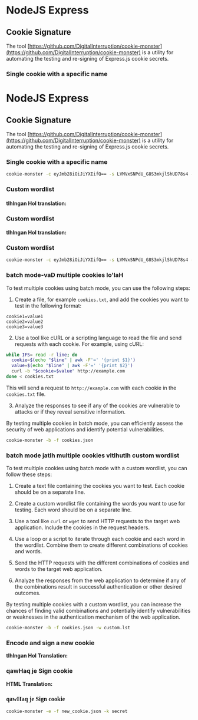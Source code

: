 # NodeJS Express

## Cookie Signature

The tool [https://github.com/DigitalInterruption/cookie-monster](https://github.com/DigitalInterruption/cookie-monster) is a utility for automating the testing and re-signing of Express.js cookie secrets.

### Single cookie with a specific name

# NodeJS Express

## Cookie Signature

The tool [https://github.com/DigitalInterruption/cookie-monster](https://github.com/DigitalInterruption/cookie-monster) is a utility for automating the testing and re-signing of Express.js cookie secrets.

### Single cookie with a specific name
```bash
cookie-monster -c eyJmb28iOiJiYXIifQ== -s LVMVxSNPdU_G8S3mkjlShUD78s4 -n session
```
### Custom wordlist

#### tlhIngan Hol translation:

### Custom wordlist

#### tlhIngan Hol translation: 

### Custom wordlist
```bash
cookie-monster -c eyJmb28iOiJiYXIifQ== -s LVMVxSNPdU_G8S3mkjlShUD78s4 -w custom.lst
```
### batch mode-vaD multiple cookies lo'laH

To test multiple cookies using batch mode, you can use the following steps:

1. Create a file, for example `cookies.txt`, and add the cookies you want to test in the following format:
```
cookie1=value1
cookie2=value2
cookie3=value3
```

2. Use a tool like cURL or a scripting language to read the file and send requests with each cookie. For example, using cURL:
```bash
while IFS= read -r line; do
  cookie=$(echo "$line" | awk -F'=' '{print $1}')
  value=$(echo "$line" | awk -F'=' '{print $2}')
  curl -b "$cookie=$value" http://example.com
done < cookies.txt
```

This will send a request to `http://example.com` with each cookie in the `cookies.txt` file.

3. Analyze the responses to see if any of the cookies are vulnerable to attacks or if they reveal sensitive information.

By testing multiple cookies in batch mode, you can efficiently assess the security of web applications and identify potential vulnerabilities.
```bash
cookie-monster -b -f cookies.json
```
### batch mode jatlh multiple cookies vItlhutlh custom wordlist

To test multiple cookies using batch mode with a custom wordlist, you can follow these steps:

1. Create a text file containing the cookies you want to test. Each cookie should be on a separate line.

2. Create a custom wordlist file containing the words you want to use for testing. Each word should be on a separate line.

3. Use a tool like `curl` or `wget` to send HTTP requests to the target web application. Include the cookies in the request headers.

4. Use a loop or a script to iterate through each cookie and each word in the wordlist. Combine them to create different combinations of cookies and words.

5. Send the HTTP requests with the different combinations of cookies and words to the target web application.

6. Analyze the responses from the web application to determine if any of the combinations result in successful authentication or other desired outcomes.

By testing multiple cookies with a custom wordlist, you can increase the chances of finding valid combinations and potentially identify vulnerabilities or weaknesses in the authentication mechanism of the web application.
```bash
cookie-monster -b -f cookies.json -w custom.lst
```
### Encode and sign a new cookie

**tlhIngan Hol Translation:**

### qawHaq je Sign cookie

**HTML Translation:**

### <span style="font-family: Klingon;">qawHaq je Sign cookie</span>
```bash
cookie-monster -e -f new_cookie.json -k secret
```

